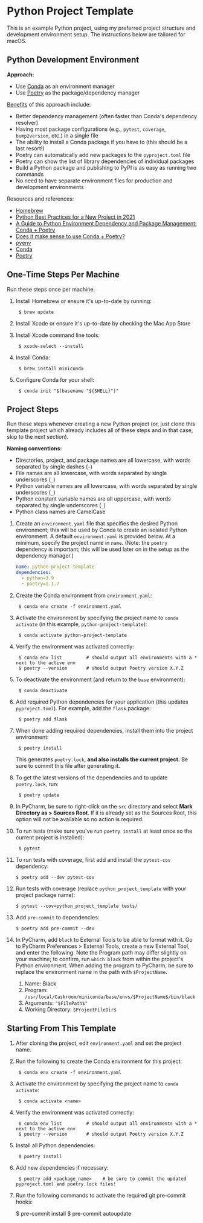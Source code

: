# Python Project Template

This is an example Python project, using my preferred project structure and development environment setup. The 
instructions below are tailored for macOS.

## Python Development Environment

**Approach:**
- Use [Conda](https://conda.io) as an environment manager
- Use [Poetry](https://python-poetry.org) as the package/dependency manager

[Benefits](https://ealizadeh.com/blog/guide-to-python-env-pkg-dependency-using-conda-poetry) of this approach include:
- Better dependency management (often faster than Conda's dependency resolver)
- Having most package configurations (e.g., `pytest`, `coverage`, `bump2version`, etc.) in a single file
- The ability to install a Conda package if you have to (this should be a last resort!)
- Poetry can automatically add new packages to the `pyproject.toml` file
- Poetry can show the list of library dependencies of individual packages
- Build a Python package and publishing to PyPI is as easy as running two commands
- No need to have separate environment files for production and development environments

Resources and references:
- [Homebrew](https://brew.sh)
- [Python Best Practices for a New Project in 2021](https://mitelman.engineering/blog/python-best-practice/automating-python-best-practices-for-a-new-project/)
- [A Guide to Python Environment Dependency and Package Management: Conda + Poetry](https://ealizadeh.com/blog/guide-to-python-env-pkg-dependency-using-conda-poetry)
- [Does it make sense to use Conda + Poetry?](https://stackoverflow.com/questions/70851048/does-it-make-sense-to-use-conda-poetry#:~:text=Conda%20is%20primarily%20a%20environment,%2C%20an%20upgrade%20of%20Pyenv)
- [pyenv](https://github.com/pyenv/pyenv)
- [Conda](https://docs.conda.io/en/latest/)
- [Poetry](https://python-poetry.org/docs/)

## One-Time Steps Per Machine

Run these steps once per machine.

1. Install Homebrew or ensure it's up-to-date by running:

        $ brew update
2. Install Xcode or ensure it's up-to-date by checking the Mac App Store
3. Install Xcode command line tools:

        $ xcode-select --install
4. Install Conda:

        $ brew install miniconda
5. Configure Conda for your shell:

        $ conda init "$(basename "${SHELL}")"


## Project Steps

Run these steps whenever creating a new Python project (or, just clone this template project which already includes 
all of these steps and in that case, skip to the next section).

**Naming conventions:**
- Directories, project, and package names are all lowercase, with words separated by single dashes (`-`)
- File names are all lowercase, with words separated by single underscores (`_`)
- Python variable names are all lowercase, with words separated by single underscores (`_`)
- Python constant variable names are all uppercase, with words separated by single underscores (`_`)
- Python class names are CamelCase

1. Create an `environment.yaml` file that specifies the desired Python environment; this will be used by Conda to 
   create an isolated Python environment. A default `environment.yaml` is provided below. At a minimum, specify the 
   project name in `name`. (Note: the `poetry` dependency is important; this will be used later on in the setup as 
   the dependency manager.)

   ```yaml
   name: python-project-template
   dependencies:
     - python=3.9
     - poetry=1.1.7
   ```
   
2. Create the Conda environment from `environment.yaml`:

        $ conda env create -f environment.yaml

3. Activate the environment by specifying the project name to `conda activate` (in this example, 
   `python-project-template`):

        $ conda activate python-project-template
4. Verify the environment was activated correctly:

        $ conda env list         # should output all environments with a * next to the active env
        $ poetry --version       # should output Poetry version X.Y.Z
5. To deactivate the environment (and return to the `base` environment):
   
        $ conda deactivate
6. Add required Python dependencies for your application (this updates `pyproject.toml`). For example, add the `flask` package:

        $ poetry add flask
7. When done adding required dependencies, install them into the project environment:

        $ poetry install
   This generates `poetry.lock`, **and also installs the current project.** Be sure to commit this file after 
   generating it.
8. To get the latest versions of the dependencies and to update `poetry.lock`, run:

        $ poetry update
9. In PyCharm, be sure to right-click on the `src` directory and select **Mark Directory as > Sources Root**. If it 
   is already set as the Sources Root, this option will not be available so no action is required.
10. To run tests (make sure you've run `poetry install` at least once so the current project is installed):

         $ pytest
11. To run tests with coverage, first add and install the `pytest-cov` dependency:

        $ poetry add --dev pytest-cov
12. Run tests with coverage (replace `python_project_template` with your project package name):

        $ pytest --cov=python_project_template tests/
13. Add `pre-commit` to dependencies:

        $ poetry add pre-commit --dev
14. In PyCharm, add `black` to External Tools to be able to format with it. Go to PyCharm Preferences > External 
    Tools, create a new External Tool, and enter the following. Note the Program path may differ slightly on your 
    machine; to confirm, run `which black` from within the project's Python environment. When adding the program to 
    PyCharm, be sure to replace the environment name in the path with `$ProjectName`.
    1. Name: Black
    2. Program: `/usr/local/Caskroom/miniconda/base/envs/$ProjectName$/bin/black`
    3. Arguments: `"$FilePath$"`
    4. Working Directory: `$ProjectFileDir$`


## Starting From This Template

1. After cloning the project, edit `environment.yaml` and set the project name.
2. Run the following to create the Conda environment for this project:

        $ conda env create -f environment.yaml

3. Activate the environment by specifying the project name to `conda activate`:

        $ conda activate <name>
4. Verify the environment was activated correctly:

        $ conda env list         # should output all environments with a * next to the active env
        $ poetry --version       # should output Poetry version X.Y.Z

5. Install all Python dependencies:

        $ poetry install
6. Add new dependencies if necessary:

        $ poetry add <package_name>    # be sure to commit the updated pyproject.toml and poetry.lock files!
7. Run the following commands to activate the required git pre-commit hooks:

    $ pre-commit install
    $ pre-commit autoupdate
